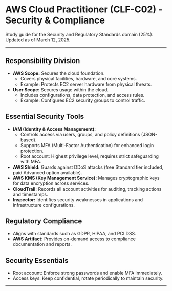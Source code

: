 # AWS Cloud Practitioner (CLF-C02) - Security & Compliance

Study guide for the Security and Regulatory Standards domain (25%). Updated as of March 12, 2025.

---

## Responsibility Division
- **AWS Scope:** Secures the cloud foundation.
  - Covers physical facilities, hardware, and core systems.
  - Example: Protects EC2 server hardware from physical threats.
- **User Scope:** Secures usage within the cloud.
  - Includes configurations, data protection, and access rules.
  - Example: Configures EC2 security groups to control traffic.

## Essential Security Tools
- **IAM (Identity & Access Management):**
  - Controls access via users, groups, and policy definitions (JSON-based).
  - Supports MFA (Multi-Factor Authentication) for enhanced login protection.
  - Root account: Highest privilege level, requires strict safeguarding with MFA.
- **AWS Shield:** Guards against DDoS attacks (free Standard tier included, paid Advanced option available).
- **AWS KMS (Key Management Service):** Manages cryptographic keys for data encryption across services.
- **CloudTrail:** Records all account activities for auditing, tracking actions and timestamps.
- **Inspector:** Identifies security weaknesses in applications and infrastructure configurations.

## Regulatory Compliance
- Aligns with standards such as GDPR, HIPAA, and PCI DSS.
- **AWS Artifact:** Provides on-demand access to compliance documentation and reports.

## Security Essentials
- Root account: Enforce strong passwords and enable MFA immediately.
- Access keys: Keep confidential, rotate periodically to maintain security.

---
